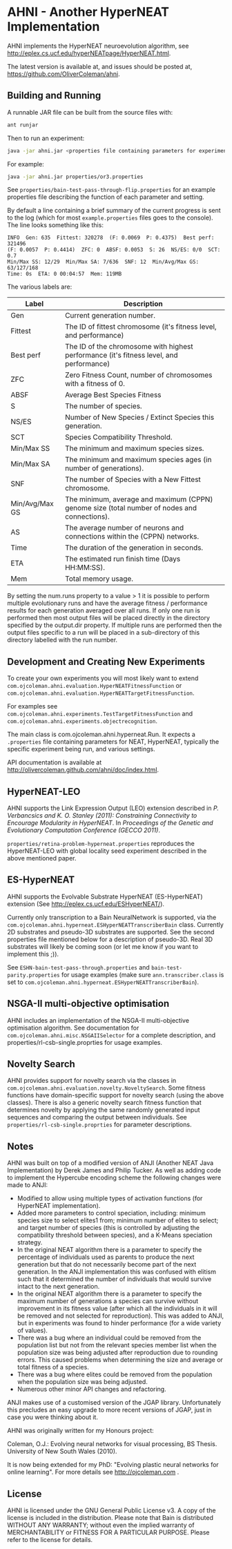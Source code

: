 # AHNI - Another HyperNEAT Implementation

AHNI implements the HyperNEAT neuroevolution algorithm, see http://eplex.cs.ucf.edu/hyperNEATpage/HyperNEAT.html.

The latest version is available at, and issues should be posted at, https://github.com/OliverColeman/ahni.


## Building and Running

A runnable JAR file can be built from the source files with:

```sh
ant runjar
```

Then to run an experiment:

```sh
java -jar ahni.jar <properties file containing parameters for experiment>
```

For example:

```sh
java -jar ahni.jar properties/or3.properties
```

See `properties/bain-test-pass-through-flip.properties` for an example properties file describing the function of each parameter and setting.

By default a line containing a brief summary of the current progress is sent to the log (which for most `example.properties` files goes to the console). The line looks something like this:

```
INFO  Gen: 635  Fittest: 320278  (F: 0.0069  P: 0.4375)  Best perf: 321496  
(F: 0.0057  P: 0.4414)  ZFC: 0  ABSF: 0.0053  S: 26  NS/ES: 0/0  SCT: 0.7  
Min/Max SS: 12/29  Min/Max SA: 7/636  SNF: 12  Min/Avg/Max GS: 63/127/168  
Time: 0s  ETA: 0 00:04:57  Mem: 119MB
```

The various labels are:

**Label** | **Description**
--- | ---
Gen | Current generation number.
Fittest | The ID of fittest chromosome (it's fitness level, and performance)
Best perf | The ID of the  chromosome with highest performance (it's fitness level, and performance)
ZFC | Zero Fitness Count, number of chromosomes with a fitness of 0.
ABSF | Average Best Species Fitness
S | The number of species.
NS/ES | Number of New Species / Extinct Species this generation.
SCT | Species Compatibility Threshold.
Min/Max SS | The minimum and maximum species sizes.  
Min/Max SA | The minimum and maximum species ages (in number of generations).  
SNF | The number of Species with a New Fittest chromosome.
Min/Avg/Max GS | The minimum, average and maximum (CPPN) genome size (total number of nodes and connections). 
AS | The average number of neurons and connections within the (CPPN) networks.  
Time | The duration of the generation in seconds.
ETA | The estimated run finish time (Days HH:MM:SS).  
Mem | Total memory usage.

By setting the num.runs property to a value > 1 it is possible to perform multiple evolutionary runs and have the average fitness / performance results for each generation averaged over all runs. If only one run is performed then most output files will be placed directly in the directory specified by the output.dir property. If multiple runs are performed then the output files specific to a run will be placed in a sub-directory of this directory labelled with the run number.

## Development and Creating New Experiments

To create your own experiments you will most likely want to extend `com.ojcoleman.ahni.evaluation.HyperNEATFitnessFunction` or `com.ojcoleman.ahni.evaluation.HyperNEATTargetFitnessFunction`.

For examples see `com.ojcoleman.ahni.experiments.TestTargetFitnessFunction` and `com.ojcoleman.ahni.experiments.objectrecognition`.

The main class is com.ojcoleman.ahni.hyperneat.Run. It expects a `.properties` file containing parameters for NEAT, HyperNEAT, typically the specific experiment being run, and various settings.

API documentation is available at http://olivercoleman.github.com/ahni/doc/index.html.

## HyperNEAT-LEO

AHNI supports the Link Expression Output (LEO) extension described in *P. Verbancsics and K. O. Stanley (2011): Constraining Connectivity to Encourage Modularity in HyperNEAT*. In *Proceedings of the Genetic and Evolutionary Computation Conference (GECCO 2011)*.

`properties/retina-problem-hyperneat.properties` reproduces the HyperNEAT-LEO with global locality seed experiment described in the above mentioned paper.

## ES-HyperNEAT

AHNI supports the Evolvable Substrate HyperNEAT (ES-HyperNEAT) extension (See http://eplex.cs.ucf.edu/ESHyperNEAT/).

Currently only transcription to a Bain NeuralNetwork is supported, via the `com.ojcoleman.ahni.hyperneat.ESHyperNEATTranscriberBain` class. Currently 2D substrates and pseudo-3D substrates are supported. See the second properties file mentioned below for a description of pseudo-3D. Real 3D substrates will likely be coming soon (or let me know if you want to implement this ;)).

See `ESHN-bain-test-pass-through.properties` and `bain-test-parity.properties` for usage examples (make sure `ann.transcriber.class` is set to `com.ojcoleman.ahni.hyperneat.ESHyperNEATTranscriberBain`).

## NSGA-II multi-objective optimisation

AHNI includes an implementation of the NSGA-II multi-objective optimisation algorithm. See documentation for `com.ojcoleman.ahni.misc.NSGAIISelector` for a complete description, and properties/rl-csb-single.proprties for usage 
examples.

## Novelty Search

AHNI provides support for novelty search via the classes in `com.ojcoleman.ahni.evaluation.novelty.NoveltySearch`.  Some fitness functions have domain-specific support for novelty search (using the above classes). There is also a generic novelty search fitness function that determines novelty by applying the same randomly generated input sequences and comparing the output between individuals.  See `properties/rl-csb-single.proprties` for parameter descriptions.

## Notes

AHNI was built on top of a modified version of ANJI (Another NEAT Java Implementation) by Derek James and Philip Tucker. 
As well as adding code to implement the Hypercube encoding scheme the following changes were made to ANJI:

* Modified to allow using multiple types of activation functions (for HyperNEAT implementation).
* Added more parameters to control speciation, including: minimum species size to select elites1 from; minimum number of elites to select; and target number of species (this is controlled by adjusting the compatibility threshold between species), and a K-Means speciation strategy.
* In the original NEAT algorithm there is a parameter to specify the percentage of individuals used as parents to produce the next generation but that do not necessarily become part of the next generation. In the ANJI implementation this was confused with elitism such that it determined the number of individuals that would survive intact to the next generation.
* In the original NEAT algorithm there is a parameter to specify the maximum number of generations a species can survive without improvement in its fitness value (after which all the individuals in it will be removed and not selected for reproduction). This was added to ANJI, but in experiments was found to hinder performance (for a wide variety of values).
* There was a bug where an individual could be removed from the population list but not from the relevant species member list when the population size was being adjusted after reproduction due to rounding errors. This caused problems when determining the size and average or total fitness of a species.
* There was a bug where elites could be removed from the population when the population size was being adjusted. 
* Numerous other minor API changes and refactoring.

ANJI makes use of a customised version of the JGAP library. Unfortunately this precludes an easy upgrade to more recent versions of JGAP, just in case you were thinking about it.

AHNI was originally written for my Honours project:

Coleman, O.J.: Evolving neural networks for visual processing, 
BS Thesis. University of New South Wales (2010).

It is now being extended for my PhD: "Evolving plastic neural 
networks for online learning". For more details see http://ojcoleman.com .

## License
  
AHNI is licensed under the GNU General Public License v3. A copy of the license is included in the distribution. Please note that Bain is distributed WITHOUT ANY WARRANTY; without even the implied warranty of MERCHANTABILITY or FITNESS FOR A PARTICULAR PURPOSE. Please refer to the license for details.
